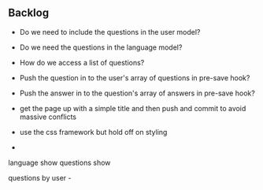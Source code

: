 ## Backlog

- Do we need to include the questions in the user model?
- Do we need the questions in the language model?
- How do we access a list of questions?
- Push the question in to the user's array of questions in pre-save hook?
- Push the answer in to the question's array of answers in pre-save hook?


- get the page up with a simple title and then push and commit to avoid massive conflicts
- use the css framework but hold off on styling
-

language show
questions show

questions by user -
